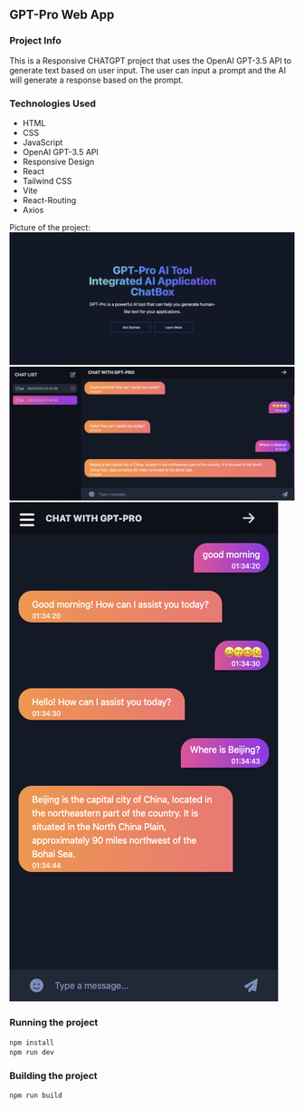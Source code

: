 ## GPT-Pro Web App
### Project Info
This is a Responsive CHATGPT project that uses the OpenAI GPT-3.5 API to generate text based on user input. The user can input a prompt and the AI will generate a response based on the prompt. 

### Technologies Used
- HTML
- CSS
- JavaScript
- OpenAI GPT-3.5 API
- Responsive Design
- React
- Tailwind CSS
- Vite
- React-Routing
- Axios

Picture of the project:
![alt text](image-1.png)
![alt text](image.png)
![alt text](image-2.png)

### Running the project

```bash
npm install
npm run dev
```

### Building the project

```bash
npm run build
```
